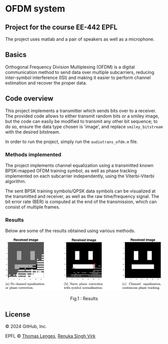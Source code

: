 # OFDM system
## Project for the course EE-442 EPFL
The project uses matlab and a pair of speakers as well as a microphone.

## Basics
Orthogonal Frequency Division Multiplexing (OFDM) is a digital communication method to send data over multiple subcarriers, reducing inter-symbol interference (ISI) and making it easier to perform channel estimation and recover the proper data.
## Code overview
This project implements a transmitter which sends bits over to a receiver. The provided code allows to either transmit random bits or a smiley image, but the code can easily be modified to transmit any other bit sequence; to do so, ensure the data type chosen is 'image', and replace `smiley_bitstream` with the desired bitstream.

In order to run the project, simply run the `audiotrans_ofdm.m` file.

### Methods implemented
The project implements channel equalization using a transmitted known BPSK-mapped OFDM training symbol, as well as phase tracking implemented on each subcarrier independently, using the Viterbi-Viterbi algorithm. 

The sent BPSK training symbols/QPSK data symbols can be visualized at the transmitted and receiver, as well as the raw time/frequency signal. 
The bit error rate (BER) is computed at the end of the transmission, which can consist of multiple frames.

### Results
Below are some of the results obtained using various methods.
<p align="center">
  <img src=pictures/readme.png width="680">
<p align="center"
</p>
Fig.1 : Results
</p>


## License
© 2024 GitHub, Inc.


EPFL © [Thomas Lenges](https://github.com/thomaslenges), [Renuka Singh Virk](https://github.com/renukasinghvirk)


